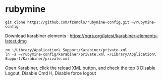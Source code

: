 # rubymine

    git clone https://github.com/fzondlo/rubymine-config.git ~/rubymine-config

Download karabiner elements : https://pqrs.org/latest/karabiner-elements-latest.dmg

    rm ~/Library/Application\ Support/Karabiner/private.xml
    ln -s ~/rubymine-config/karabiner/private.xml ~/Library/Application\ Support/Karabiner/private.xml

Open Karabiner, click the reload XML button, and check the top 3 Disable Logout, Disable Cmd H, Disable force logout
